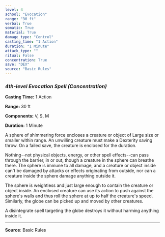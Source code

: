 ```yaml
---
level: 4
school: "Evocation"
range: "30 ft"
verbal: True
somatic: True
material: True
damage_type: "Control"
casting_time: "1 Action"
duration: "1 Minute"
attack_type: ""
ritual: False
concentration: True
save: "DEX"
source: "Basic Rules"
---
```


### *4th-level Evocation Spell* *(Concentration)*

**Casting Time:** 1 Action

**Range:** 30 ft

**Components:** V, S, M

**Duration:** 1 Minute

A sphere of shimmering force encloses a creature or object of Large size or smaller within range. An unwilling creature must make a Dexterity saving throw. On a failed save, the creature is enclosed for the duration.
 
 Nothing--not physical objects, energy, or other spell effects--can pass through the barrier, in or out, though a creature in the sphere can breathe there. The sphere is immune to all damage, and a creature or object inside can't be damaged by attacks or effects originating from outside, nor can a creature inside the sphere damage anything outside it.
 
 The sphere is weightless and just large enough to contain the creature or object inside. An enclosed creature can use its action to push against the sphere's walls and thus roll the sphere at up to half the creature's speed. Similarly, the globe can be picked up and moved by other creatures.
 
 A disintegrate spell targeting the globe destroys it without harming anything inside it.

---
**Source:** Basic Rules
